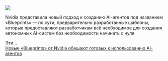 <!--2025-01-07 10:58:18-->
<div class="yb">
  <div class="rss smaller1 habr"><img src="https://habrastorage.org/getpro/habr/upload_files/ce5/664/ff3/ce5664ff32a1f18ca75e9f94579e770b.png" /><p>Nvidia представила новый подход к созданию AI-агентов под названием «Blueprints» — по сути, предварительно разработанные шаблоны, которые предоставляют разработчикам всё необходимое для создания автономных AI-систем без необходимости начинать с нуля.</p><p>Эти... <br><a class="light" href="https://habr.com/ru/companies/bothub/news/872010/?utm_source=habrahabr&utm_medium=rss&utm_campaign=872010">Новые «Blueprints» от Nvidia обещают готовых к использованию AI-агентов</a></div>
</div>
